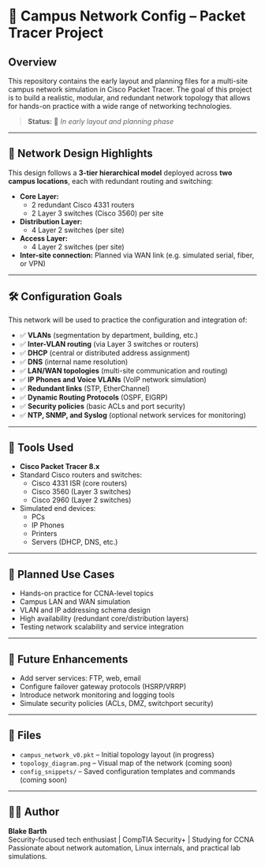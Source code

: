 # 🏫 Campus Network Config – Packet Tracer Project

## Overview

This repository contains the early layout and planning files for a multi-site campus network simulation in Cisco Packet Tracer. The goal of this project is to build a realistic, modular, and redundant network topology that allows for hands-on practice with a wide range of networking technologies.

> **Status:** 🚧 *In early layout and planning phase*

---

## 📐 Network Design Highlights

This design follows a **3-tier hierarchical model** deployed across **two campus locations**, each with redundant routing and switching:

- **Core Layer:**
  - 2 redundant Cisco 4331 routers
  - 2 Layer 3 switches (Cisco 3560) per site
- **Distribution Layer:**
  - 4 Layer 2 switches (per site)
- **Access Layer:**
  - 4 Layer 2 switches (per site)
- **Inter-site connection:** Planned via WAN link (e.g. simulated serial, fiber, or VPN)

---

## 🛠️ Configuration Goals

This network will be used to practice the configuration and integration of:

- ✅ **VLANs** (segmentation by department, building, etc.)
- ✅ **Inter-VLAN routing** (via Layer 3 switches or routers)
- ✅ **DHCP** (central or distributed address assignment)
- ✅ **DNS** (internal name resolution)
- ✅ **LAN/WAN topologies** (multi-site communication and routing)
- ✅ **IP Phones and Voice VLANs** (VoIP network simulation)
- ✅ **Redundant links** (STP, EtherChannel)
- ✅ **Dynamic Routing Protocols** (OSPF, EIGRP)
- ✅ **Security policies** (basic ACLs and port security)
- ✅ **NTP, SNMP, and Syslog** (optional network services for monitoring)

---

## 🔧 Tools Used

- **Cisco Packet Tracer 8.x**
- Standard Cisco routers and switches:
  - Cisco 4331 ISR (core routers)
  - Cisco 3560 (Layer 3 switches)
  - Cisco 2960 (Layer 2 switches)
- Simulated end devices:
  - PCs
  - IP Phones
  - Printers
  - Servers (DHCP, DNS, etc.)

---

## 🧪 Planned Use Cases

- Hands-on practice for CCNA-level topics
- Campus LAN and WAN simulation
- VLAN and IP addressing schema design
- High availability (redundant core/distribution layers)
- Testing network scalability and service integration

---

## 🚀 Future Enhancements

- Add server services: FTP, web, email
- Configure failover gateway protocols (HSRP/VRRP)
- Introduce network monitoring and logging tools
- Simulate security policies (ACLs, DMZ, switchport security)

---

## 📁 Files

- `campus_network_v0.pkt` – Initial topology layout (in progress)
- `topology_diagram.png` – Visual map of the network (coming soon)
- `config_snippets/` – Saved configuration templates and commands (coming soon)

---

## 👨‍💻 Author

**Blake Barth**  
Security-focused tech enthusiast | CompTIA Security+ | Studying for CCNA  
Passionate about network automation, Linux internals, and practical lab simulations.
